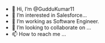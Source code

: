 - 👋 Hi, I’m @GudduKumar11
- 👀 I’m interested in Salesforce...
- 🌱 I’m working as Software Engineer.
- 💞️ I’m looking to collaborate on ...
- 📫 How to reach me ...

<!---
GudduKumar11/GudduKumar11 is a ✨ special ✨ repository because its `README.md` (this file) appears on your GitHub profile.
You can click the Preview link to take a look at your changes.
--->


